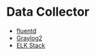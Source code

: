 Data Collector
===

* [fluentd](https://www.fluentd.org/architecture)
* [Graylog2](../graylog2)
* [ELK Stack](../elk-stack)
